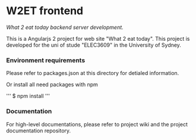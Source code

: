 # W2ET frontend

*What 2 eat today backend server development.*

This is a Angularjs 2 project for web site "What 2 eat today".
This project is developed for the uni of stude "ELEC3609" in the University of Sydney.

### Environment requirements

Please refer to packages.json at this directory for detialed information.

Or install all need packages with npm

'''
$ npm install
'''

### Documentation

For high-level documentations, please refer to project wiki and the project documentation repository.

